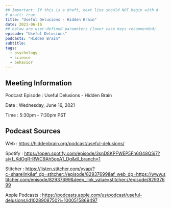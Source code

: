 ```yaml
---
## Important: If this is a draft, next line should NOT begin with #
# draft: true
title: "Useful Delusions - Hidden Brain"
date: 2021-06-16
## below are user-defined parameters (lower case keys recommended)
episode: "Useful Delusions"
podcasts: "Hidden Brain"
subtitle:
tags:
  - psychology
  - science
  - behavior
---
```


## Meeting Information

Podcast Episode
:   Useful Delusions - Hidden Brain

Date
:   Wednesday, June 16, 2021

Time
:   5:30pm - 7:30pm PST

## Podcast Sources

Web
:   https://hiddenbrain.org/podcast/useful-delusions/

Spotify
:   https://open.spotify.com/episode/3snD8KPFWEP5Fh6G48QSj7?si=f_KdOgR-RWC9Ah5opA1_Dg&dl_branch=1

Stitcher
:   https://listen.stitcher.com/yvap/?c=sharelink&af_dp=stitcher://episode/82937699&af_web_dp=https://www.stitcher.com/episode/82937699&deep_link_value=stitcher://episode/82937699

Apple Podcasts
:   https://podcasts.apple.com/us/podcast/useful-delusions/id1028908750?i=1000515869497

